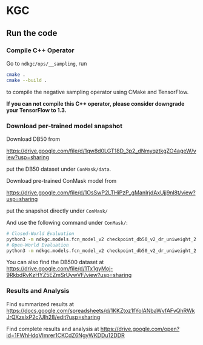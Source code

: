 # KGC

## Run the code

### Compile C++ Operator

Go to `ndkgc/ops/__sampling`, run

```bash
cmake .
cmake --build .
```

to compile the negative sampling operator using CMake and TensorFlow.

**If you can not compile this C++ operator, please consider downgrade your TensorFlow to 1.3.**

### Download per-trained model snapshot

Download DB50 from 

https://drive.google.com/file/d/1qw8d0LGT18D_3p2_dNmyqztkgZO4ageW/view?usp=sharing

put the DB50 dataset under `ConMask/data`.

Download pre-trained ConMask model from

https://drive.google.com/file/d/1OsSwP2LTHiPzP_gManIrjdAxUjj9nl8t/view?usp=sharing

put the snapshot directly under `ConMask/`

And use the following command under `ConMask/`:

```bash
# Closed-World Evaluation
python3 -m ndkgc.models.fcn_model_v2 checkpoint_db50_v2_dr_uniweight_2 data/dbpedia50 --force_eval --layer 3 --conv 2 --lr 1e-2 --keep_prob 0.5 --max_content 512 --pos 1 --neg 4 --noopen --neval 5000 --eval --nofilter
# Open-World Evaluation
python3 -m ndkgc.models.fcn_model_v2 checkpoint_db50_v2_dr_uniweight_2 data/dbpedia50 --force_eval --layer 3 --conv 2 --lr 1e-2 --keep_prob 0.5 --max_content 512 --pos 1 --neg 4 --open --neval 5000 --eval --filter
``` 

You can also find the DB500 dataset at 
https://drive.google.com/file/d/1Tx1gyMoj-9RkbdRvKzHYZ5EZmSrUywVF/view?usp=sharing

### Results and Analysis

Find summarized results at https://docs.google.com/spreadsheets/d/1KKZtoz1fYolANbaWvfAFvQhRWkJrQXzslxP2c7Jlh28/edit?usp=sharing

Find complete results and analysis at https://drive.google.com/open?id=1FWhHdqVImrer1CKCdZ6NgyWKDDu12DDR
